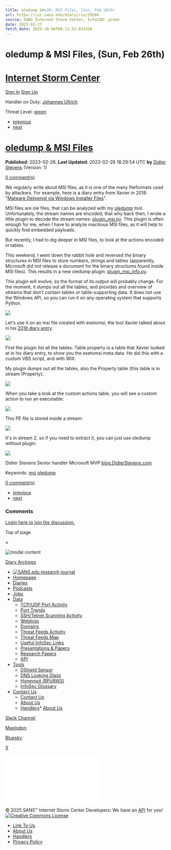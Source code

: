 ```yaml
---
title: oledump &#x26; MSI Files, (Sun, Feb 26th)
url: https://isc.sans.edu/diary/rss/29584
source: SANS Internet Storm Center, InfoCON: green
date: 2023-02-27
fetch_date: 2025-10-04T08:11:33.031410
---
```


# oledump &#x26; MSI Files, (Sun, Feb 26th)

# [Internet Storm Center](/)

[Sign In](/login.html)
[Sign Up](/register.html)

Handler on Duty: [Johannes Ullrich](/handler_list.html#johannes-ullrich "Johannes Ullrich")

Threat Level: [green](/infocon.html)

* [previous](/diary/29582)
* [next](/diary/29588)

# [oledump & MSI Files](/forums/diary/oledump%2BMSI%2BFiles/29584/)

**Published**: 2023-02-26. **Last Updated**: 2023-02-26 18:29:54 UTC
**by** [Didier Stevens](/handler_list.html#didier-stevens) (Version: 1)

[0 comment(s)](/diary/oledump%2BMSI%2BFiles/29584/#comments)

We regularly write about MSI files, as it is one of the many fileformats used by attackers. For example, here is a diary entry from Xavier in 2018: "[Malware Delivered via Windows Installer Files](https://isc.sans.edu/diary/Malware%2BDelivered%2Bvia%2BWindows%2BInstaller%2BFiles/23349)".

MSI files are ole files, that can be analyzed with my [oledump](https://blog.didierstevens.com/programs/oledump-py/) tool. Unfortunately, the stream names are encoded, that why back then, I wrote a little plugin to decode the stream names: [plugin\_msi.py](https://github.com/DidierStevens/DidierStevensSuite/blob/master/plugin_msi.py). This plugin is often enough for me, when I have to analyze macilious MSI files, as it will help to quickly find embedded payloads.

But recently, I had to dig deeper in MSI files, to look at the actions encoded in tables.

This weekend, I went down the rabbit hole and reversed the binary structures in MSI files to store numbers, strings and tables (apparently, Microsoft did not release a document for the binary structures found inside MSI files). This results in a new oledump plugin: [plugin\_msi\_info.py](https://github.com/DidierStevens/DidierStevensSuite/blob/master/plugin_msi_info.py).

This plugin will evolve, so the format of its output will probably change. For the moment, it dumps out all the tables, and provides and overview of streams that don't contain tables or table-supporting data. It does not use the Windows API, so you can run it on any operating system that supports Python.

![](https://isc.sans.edu/diaryimages/images/20230226-190443.png)

Let's use it on an msi file created with exetomsi, the tool Xavier talked about in his [2018 diary entry](https://isc.sans.edu/diary/Malware%2BDelivered%2Bvia%2BWindows%2BInstaller%2BFiles/23349).

![](https://isc.sans.edu/diaryimages/images/20230226-190902.png)

First the plugin list all the tables. Table property is a table that Xavier looked at in his diary entry, to show you the exetomsi meta data. He did this with a custom VBS script, and with WIX.

My plugin dumps out all the tables, also the Property table (this table is in stream !Property):

![](https://isc.sans.edu/diaryimages/images/20230226-190931.png)

When you take a look at the custom actions table, you will see a custom action to run an executable:

![](https://isc.sans.edu/diaryimages/images/20230226-191011.png)

This PE file is stored inside a stream:

![](https://isc.sans.edu/diaryimages/images/20230226-191043.png)

It's in stream 2, so if you need to extract it, you can just use oledump without plugin:

![](https://isc.sans.edu/diaryimages/images/20230226-192244.png)

Didier Stevens
Senior handler
Microsoft MVP
[blog.DidierStevens.com](http://blog.DidierStevens.com)

Keywords: [msi](/tag.html?tag=msi) [oledump](/tag.html?tag=oledump)

[0 comment(s)](/diary/oledump%2BMSI%2BFiles/29584/#comments)

* [previous](/diary/29582)
* [next](/diary/29588)

### Comments

[Login here to join the discussion.](/login)

Top of page

×

![modal content]()

[Diary Archives](/diaryarchive.html)

* [![SANS.edu research journal](https://isc.sans.edu/images/researchjournal5.png)](/j/research)
* [Homepage](/index.html)
* [Diaries](/diaryarchive.html)
* [Podcasts](/podcast.html)
* [Jobs](/jobs)
* [Data](/data)
  + [TCP/UDP Port Activity](/data/port.html)
  + [Port Trends](/data/trends.html)
  + [SSH/Telnet Scanning Activity](/data/ssh.html)
  + [Weblogs](/weblogs)
  + [Domains](/data/domains.html)
  + [Threat Feeds Activity](/data/threatfeed.html)
  + [Threat Feeds Map](/data/threatmap.html)
  + [Useful InfoSec Links](/data/links.html)
  + [Presentations & Papers](/data/presentation.html)
  + [Research Papers](/data/researchpapers.html)
  + [API](/api)
* [Tools](/tools/)
  + [DShield Sensor](/howto.html)
  + [DNS Looking Glass](/tools/dnslookup)
  + [Honeypot (RPi/AWS)](/tools/honeypot)
  + [InfoSec Glossary](/tools/glossary)
* [Contact Us](/contact.html)
  + [Contact Us](/contact.html)
  + [About Us](/about.html)
  + [Handlers](/handler_list.html)* [About Us](/about.html)

[Slack Channel](/slack/index.html)

[Mastodon](https://infosec.exchange/%40sans_isc)

[Bluesky](https://bsky.app/profile/sansisc.bsky.social)

[X](https://twitter.com/sans_isc)

![](/adimg.html?id=)

© 2025 SANS™ Internet Storm Center
Developers: We have an [API](/api/) for you!   [![Creative Commons License](/images/cc.png)](https://creativecommons.org/licenses/by-nc-sa/4.0/)

* [Link To Us](/linkback.html)
* [About Us](/about.html)
* [Handlers](/handler_list.html)
* [Privacy Policy](/privacy.html)